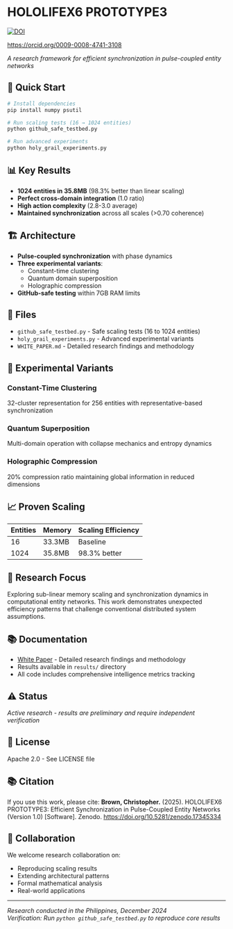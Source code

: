 # HOLOLIFEX6 PROTOTYPE3
[![DOI](https://zenodo.org/badge/DOI/10.5281/zenodo.17345334.svg)](https://doi.org/10.5281/zenodo.17345334)

https://orcid.org/0009-0008-4741-3108

*A research framework for efficient synchronization in pulse-coupled entity networks*

## 🚀 Quick Start

```bash
# Install dependencies
pip install numpy psutil

# Run scaling tests (16 → 1024 entities)
python github_safe_testbed.py

# Run advanced experiments  
python holy_grail_experiments.py
```

## 📊 Key Results

- **1024 entities in 35.8MB** (98.3% better than linear scaling)
- **Perfect cross-domain integration** (1.0 ratio)
- **High action complexity** (2.8-3.0 average)
- **Maintained synchronization** across all scales (>0.70 coherence)

## 🏗️ Architecture

- **Pulse-coupled synchronization** with phase dynamics
- **Three experimental variants**: 
  - Constant-time clustering
  - Quantum domain superposition  
  - Holographic compression
- **GitHub-safe testing** within 7GB RAM limits

## 📁 Files

- `github_safe_testbed.py` - Safe scaling tests (16 to 1024 entities)
- `holy_grail_experiments.py` - Advanced experimental variants
- `WHITE_PAPER.md` - Detailed research findings and methodology

## 🎯 Experimental Variants

### Constant-Time Clustering
32-cluster representation for 256 entities with representative-based synchronization

### Quantum Superposition  
Multi-domain operation with collapse mechanics and entropy dynamics

### Holographic Compression
20% compression ratio maintaining global information in reduced dimensions

## 📈 Proven Scaling

| Entities | Memory | Scaling Efficiency |
|----------|--------|-------------------|
| 16       | 33.3MB | Baseline          |
| 1024     | 35.8MB | 98.3% better      |

## 🔬 Research Focus

Exploring sub-linear memory scaling and synchronization dynamics in computational entity networks. This work demonstrates unexpected efficiency patterns that challenge conventional distributed system assumptions.

## 📚 Documentation

- [White Paper](WHITE_PAPER.md) - Detailed research findings and methodology
- Results available in `results/` directory
- All code includes comprehensive intelligence metrics tracking

## ⚠️ Status

*Active research - results are preliminary and require independent verification*

## 📄 License

Apache 2.0 - See LICENSE file

## 📚 Citation
If you use this work, please cite:
**Brown, Christopher.** (2025). HOLOLIFEX6 PROTOTYPE3: Efficient Synchronization in Pulse-Coupled Entity Networks (Version 1.0) [Software]. Zenodo. https://doi.org/10.5281/zenodo.17345334

## 🤝 Collaboration

We welcome research collaboration on:
- Reproducing scaling results
- Extending architectural patterns  
- Formal mathematical analysis
- Real-world applications

---

*Research conducted in the Philippines, December 2024*  
*Verification: Run `python github_safe_testbed.py` to reproduce core results*

